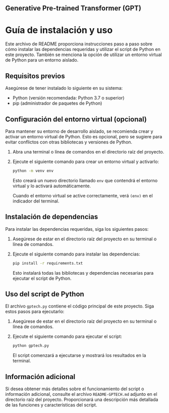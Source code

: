 ## Generative Pre-trained Transformer (GPT)
# Guía de instalación y uso

Este archivo de README proporciona instrucciones paso a paso sobre cómo instalar las dependencias requeridas y utilizar el script de Python en este proyecto. También se menciona la opción de utilizar un entorno virtual de Python para un entorno aislado.

## Requisitos previos
Asegúrese de tener instalado lo siguiente en su sistema:

- Python (versión recomendada: Python 3.7 o superior)
- pip (administrador de paquetes de Python)

## Configuración del entorno virtual (opcional)
Para mantener su entorno de desarrollo aislado, se recomienda crear y activar un entorno virtual de Python. Esto es opcional, pero se sugiere para evitar conflictos con otras bibliotecas y versiones de Python.

1. Abra una terminal o línea de comandos en el directorio raíz del proyecto.
2. Ejecute el siguiente comando para crear un entorno virtual y activarlo:

   ```bash
   python -m venv env
   ```

   Esto creará un nuevo directorio llamado `env` que contendrá el entorno virtual y lo activará automáticamente.

   Cuando el entorno virtual se active correctamente, verá `(env)` en el indicador del terminal.

## Instalación de dependencias

Para instalar las dependencias requeridas, siga los siguientes pasos:

1. Asegúrese de estar en el directorio raíz del proyecto en su terminal o línea de comandos.
2. Ejecute el siguiente comando para instalar las dependencias:

   ```bash
   pip install -r requirements.txt
   ```

   Esto instalará todas las bibliotecas y dependencias necesarias para ejecutar el script de Python.

## Uso del script de Python

El archivo `gptech.py` contiene el código principal de este proyecto. Siga estos pasos para ejecutarlo:

1. Asegúrese de estar en el directorio raíz del proyecto en su terminal o línea de comandos.
2. Ejecute el siguiente comando para ejecutar el script:

   ```bash
   python gptech.py
   ```

   El script comenzará a ejecutarse y mostrará los resultados en la terminal.

## Información adicional

Si desea obtener más detalles sobre el funcionamiento del script o información adicional, consulte el archivo `README-GPTECH.md` adjunto en el directorio raíz del proyecto. Proporcionará una descripción más detallada de las funciones y características del script.
